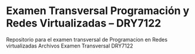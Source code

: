 # Examen Transversal Programación y Redes Virtualizadas – DRY7122 
Repositorio para el examen transversal de Programacion en Redes virtualizadas
Archivos Examen Transversal DRY7122 
